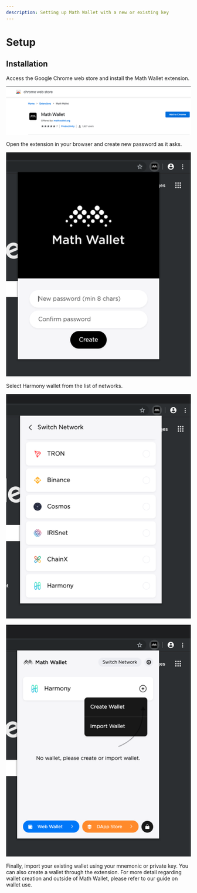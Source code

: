 ```yaml
---
description: Setting up Math Wallet with a new or existing key
---
```


# Setup

## Installation

Access the Google Chrome web store and install the Math Wallet extension.

![](../../../.gitbook/assets/screen-shot-2019-09-17-at-4.26.02-pm.png)

Open the extension in your browser and create new password as it asks.

![](../../../.gitbook/assets/screen-shot-2019-09-18-at-10.24.57-am.png)

Select Harmony wallet from the list of networks.

![](../../../.gitbook/assets/screen-shot-2019-09-18-at-10.55.37-am.png)

![](../../../.gitbook/assets/screen-shot-2019-09-18-at-1.40.56-pm.png)

Finally, import your existing wallet using your mnemonic or private key.  You can also create a wallet through the extension.  For more detail regarding wallet creation and outside of Math Wallet, please refer to our guide on wallet use.

